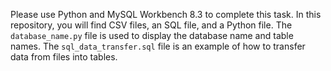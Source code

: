 Please use Python and MySQL Workbench 8.3 to complete this task. 
In this repository, you will find CSV files, an SQL file, and a Python file. 
The `database_name.py` file is used to display the database name and table names. 
The `sql_data_transfer.sql` file is an example of how to transfer data from files into tables.
